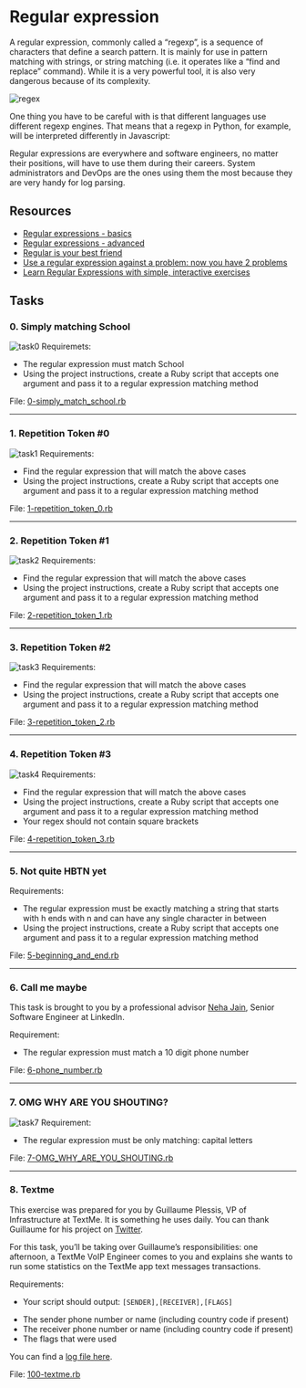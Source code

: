 # Regular expression
A regular expression, commonly called a “regexp”, is a sequence of characters that define a search pattern.  It is mainly for use in pattern matching with strings, or string matching (i.e. it operates like a “find and replace” command). While it is a very powerful tool, it is also very dangerous because of its complexity.

![regex](https://intranet.alxswe.com/images/contents/sysadmin/concepts/29/regex_now_2_problems.jpg)

One thing you have to be careful with is that different languages use different regexp engines. That means that a regexp in Python, for example, will be interpreted differently in Javascript:

Regular expressions are everywhere and software engineers, no matter their positions, will have to use them during their careers. System administrators and DevOps are the ones using them the most because they are very handy for log parsing.

## Resources
* [Regular expressions - basics](https://www.slideshare.net/neha_jain/introducing-regular-expressions)
* [Regular expressions - advanced](https://www.slideshare.net/neha_jain/advanced-regular-expressions-80296518)
* [Regular is your best friend](https://rubular.com/)
* [Use a regular expression against a problem: now you have 2 problems](https://blog.codinghorror.com/regular-expressions-now-you-have-two-problems/)
* [Learn Regular Expressions with simple, interactive exercises](https://regexone.com/)

## Tasks
### 0. Simply matching School
![task0](https://s3.amazonaws.com/alx-intranet.hbtn.io/uploads/medias/2020/9/ec65557f0da1fbfbff6659413885e4d4822f5b1d.png?X-Amz-Algorithm=AWS4-HMAC-SHA256&X-Amz-Credential=AKIARDDGGGOUSBVO6H7D%2F20230131%2Fus-east-1%2Fs3%2Faws4_request&X-Amz-Date=20230131T172753Z&X-Amz-Expires=86400&X-Amz-SignedHeaders=host&X-Amz-Signature=9fd18d609094c79cdbfecf36d88554a4420f837abeb65a32ad0a17bd1b877e43)
Requiremets:
* The regular expression must match School
* Using the project instructions, create a Ruby script that accepts one argument and pass it to a regular expression matching method

File: [0-simply_match_school.rb](./0-simply_match_school.rb)

***

### 1. Repetition Token #0
![task1](https://s3.amazonaws.com/alx-intranet.hbtn.io/uploads/medias/2020/9/e7db3c377d46453588fc84f3a975661d142fee91.png?X-Amz-Algorithm=AWS4-HMAC-SHA256&X-Amz-Credential=AKIARDDGGGOUSBVO6H7D%2F20230131%2Fus-east-1%2Fs3%2Faws4_request&X-Amz-Date=20230131T172753Z&X-Amz-Expires=86400&X-Amz-SignedHeaders=host&X-Amz-Signature=7c3d1e23e4e7a68f1720721849256b93d7fd1edf20b36ce2394100ae71b17571)
Requirements:
* Find the regular expression that will match the above cases
* Using the project instructions, create a Ruby script that accepts one argument and pass it to a regular expression matching method

File: [1-repetition_token_0.rb](./1-repetition_token_0.rb)

***

### 2. Repetition Token #1
![task2](https://s3.amazonaws.com/alx-intranet.hbtn.io/uploads/medias/2020/9/c59ff11db195d5cf17d1790a5141ae2f234786d2.png?X-Amz-Algorithm=AWS4-HMAC-SHA256&X-Amz-Credential=AKIARDDGGGOUSBVO6H7D%2F20230131%2Fus-east-1%2Fs3%2Faws4_request&X-Amz-Date=20230131T172753Z&X-Amz-Expires=86400&X-Amz-SignedHeaders=host&X-Amz-Signature=e6f3407f932c846a11a34a9b4a8ef9ab1391c6aca712094480b4b73a8ba52d71)
Requirements:
* Find the regular expression that will match the above cases
* Using the project instructions, create a Ruby script that accepts one argument and pass it to a regular expression matching method

File: [2-repetition_token_1.rb](./2-repetition_token_1.rb)

***

### 3. Repetition Token #2
![task3](https://s3.amazonaws.com/alx-intranet.hbtn.io/uploads/medias/2020/9/3b6bf4aeca6a0c2de584e7f5d68d11eef57ce205.png?X-Amz-Algorithm=AWS4-HMAC-SHA256&X-Amz-Credential=AKIARDDGGGOUSBVO6H7D%2F20230131%2Fus-east-1%2Fs3%2Faws4_request&X-Amz-Date=20230131T172753Z&X-Amz-Expires=86400&X-Amz-SignedHeaders=host&X-Amz-Signature=5cf20fe4e0c18736dad29d49323b9bd10dbe549fba8cb8ad7c02e34a308179d1)
Requirements:
* Find the regular expression that will match the above cases
* Using the project instructions, create a Ruby script that accepts one argument and pass it to a regular expression matching method

File: [3-repetition_token_2.rb](./3-repetition_token_2.rb)

***

### 4. Repetition Token #3
![task4](https://s3.amazonaws.com/alx-intranet.hbtn.io/uploads/medias/2020/9/f8dbcb9cf5ae569a8645027dc46e81cb372ce28e.png?X-Amz-Algorithm=AWS4-HMAC-SHA256&X-Amz-Credential=AKIARDDGGGOUSBVO6H7D%2F20230131%2Fus-east-1%2Fs3%2Faws4_request&X-Amz-Date=20230131T172753Z&X-Amz-Expires=86400&X-Amz-SignedHeaders=host&X-Amz-Signature=f73506d7b4c9a6e3470f6bda8135c1904672feb176666e55581afb0c1e4f8da7)
Requirements:
* Find the regular expression that will match the above cases
* Using the project instructions, create a Ruby script that accepts one argument and pass it to a regular expression matching method
* Your regex should not contain square brackets

File: [4-repetition_token_3.rb](./4-repetition_token_3.rb)

***

### 5. Not quite HBTN yet
Requirements:
* The regular expression must be exactly matching a string that starts with h ends with n and can have any single character in between
* Using the project instructions, create a Ruby script that accepts one argument and pass it to a regular expression matching method

File: [5-beginning_and_end.rb](./5-beginning_and_end.rb)

***

### 6. Call me maybe
This task is brought to you by a professional advisor [Neha Jain](https://twitter.com/_nehajain), Senior Software Engineer at LinkedIn.

Requirement:
* The regular expression must match a 10 digit phone number

File: [6-phone_number.rb](./6-phone_number.rb)

***

### 7. OMG WHY ARE YOU SHOUTING?
![task7](https://intranet.alxswe.com/images/contents/sysadmin/projects/78/shouting.jpg)
Requirement:
* The regular expression must be only matching: capital letters

File: [7-OMG_WHY_ARE_YOU_SHOUTING.rb](./7-OMG_WHY_ARE_YOU_SHOUTING.rb)

***

### 8. Textme

This exercise was prepared for you by Guillaume Plessis, VP of Infrastructure at TextMe. It is something he uses daily. You can thank Guillaume for his project on [Twitter](https://twitter.com/gui).

For this task, you’ll be taking over Guillaume’s responsibilities: one afternoon, a TextMe VoIP Engineer comes to you and explains she wants to run some statistics on the TextMe app text messages transactions.

Requirements:
* Your script should output: `[SENDER],[RECEIVER],[FLAGS]`
+ The sender phone number or name (including country code if present)
+ The receiver phone number or name (including country code if present)
+ The flags that were used

You can find a [log file here](text_messages.log).

File: [100-textme.rb](./100-textme.rb)